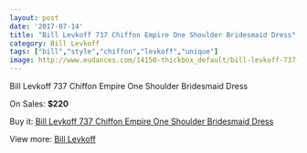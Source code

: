 ```yaml
---
layout: post
date: '2017-07-14'
title: "Bill Levkoff 737 Chiffon Empire One Shoulder Bridesmaid Dress"
category: Bill Levkoff
tags: ["bill","style","chiffon","levkoff","unique"]
image: http://www.eudances.com/14150-thickbox_default/bill-levkoff-737-chiffon-empire-one-shoulder-bridesmaid-dress.jpg
---
```

Bill Levkoff 737 Chiffon Empire One Shoulder Bridesmaid Dress

On Sales: **$220**
<a href="https://www.eudances.com/en/bill-levkoff/4246-bill-levkoff-737-chiffon-empire-one-shoulder-bridesmaid-dress.html"><amp-img layout="responsive" width="600" height="600" src="//www.eudances.com/14150-thickbox_default/bill-levkoff-737-chiffon-empire-one-shoulder-bridesmaid-dress.jpg" alt="Bill Levkoff 737 Chiffon Empire One Shoulder Bridesmaid Dress 0" /></a>
<a href="https://www.eudances.com/en/bill-levkoff/4246-bill-levkoff-737-chiffon-empire-one-shoulder-bridesmaid-dress.html"><amp-img layout="responsive" width="600" height="600" src="//www.eudances.com/14153-thickbox_default/bill-levkoff-737-chiffon-empire-one-shoulder-bridesmaid-dress.jpg" alt="Bill Levkoff 737 Chiffon Empire One Shoulder Bridesmaid Dress 1" /></a>
<a href="https://www.eudances.com/en/bill-levkoff/4246-bill-levkoff-737-chiffon-empire-one-shoulder-bridesmaid-dress.html"><amp-img layout="responsive" width="600" height="600" src="//www.eudances.com/14152-thickbox_default/bill-levkoff-737-chiffon-empire-one-shoulder-bridesmaid-dress.jpg" alt="Bill Levkoff 737 Chiffon Empire One Shoulder Bridesmaid Dress 2" /></a>
<a href="https://www.eudances.com/en/bill-levkoff/4246-bill-levkoff-737-chiffon-empire-one-shoulder-bridesmaid-dress.html"><amp-img layout="responsive" width="600" height="600" src="//www.eudances.com/14151-thickbox_default/bill-levkoff-737-chiffon-empire-one-shoulder-bridesmaid-dress.jpg" alt="Bill Levkoff 737 Chiffon Empire One Shoulder Bridesmaid Dress 3" /></a>

Buy it: [Bill Levkoff 737 Chiffon Empire One Shoulder Bridesmaid Dress](https://www.eudances.com/en/bill-levkoff/4246-bill-levkoff-737-chiffon-empire-one-shoulder-bridesmaid-dress.html "Bill Levkoff 737 Chiffon Empire One Shoulder Bridesmaid Dress")

View more: [Bill Levkoff](https://www.eudances.com/en/57-bill-levkoff "Bill Levkoff")